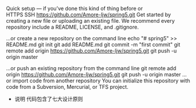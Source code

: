 Quick setup — if you’ve done this kind of thing before
or	
HTTPS
SSH
https://github.com/Amore-ljw/spring5.git
Get started by creating a new file or uploading an existing file. We recommend every repository include a README, LICENSE, and .gitignore.

…or create a new repository on the command line
echo "# spring5" >> README.md
git init
git add README.md
git commit -m "first commit"
git remote add origin https://github.com/Amore-ljw/spring5.git
git push -u origin master
                
…or push an existing repository from the command line
git remote add origin https://github.com/Amore-ljw/spring5.git
git push -u origin master
…or import code from another repository
You can initialize this repository with code from a Subversion, Mercurial, or TFS project.

* 说明
代码包含了七大设计原则